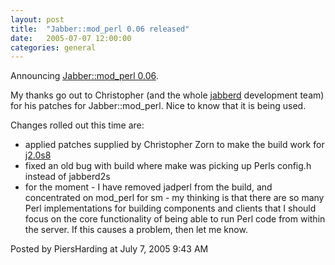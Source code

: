 ```yaml
---
layout: post
title:  "Jabber::mod_perl 0.06 released"
date:   2005-07-07 12:00:00
categories: general
---
```



<p>
Announcing <a href='http://search.cpan.org/dist/Jabber-mod_perl/'>Jabber::mod_perl 0.06</a>.
</p>
<p>
My thanks go out to Christopher (and the whole <a href='http://jabberstudio.org/projects/jabberd2/project/view.php'>jabberd</a> development team)
for his patches for Jabber::mod_perl.  Nice to know that  it is being
used.
</p>
<p>
Changes rolled out this time are:
<ul>
     <li> applied patches supplied by Christopher Zorn to make the build work for <a href='http://jabberstudio.org/projects/jabberd2/releases/'>j2.0s8</a></li>
     <li> fixed an old bug with build where make was picking up Perls config.h instead of jabberd2s</li>
     <li> for the moment - I have removed jadperl from the build, and concentrated on mod_perl for sm - my thinking is that there are so many Perl implementations for building components and clients that I should focus on the core functionality of being able to run Perl code from within the server.  If this causes a problem, then let me know.</li>
</ul>

<div id="a000034more"><div id="more">

</div></div>

<p class="posted">Posted by PiersHarding at July  7, 2005  9:43 AM</p>





